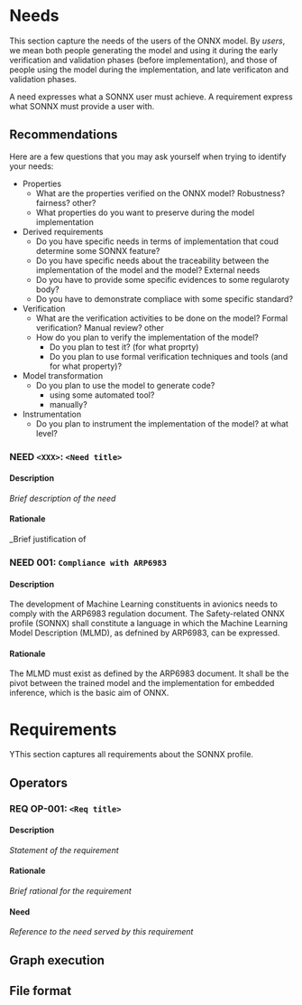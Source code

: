 

# Needs

This section capture the needs of the users of the ONNX model. By _users_, we mean both people generating the model and  using it during the early verification and validation phases (before implementation), and those of people using the model during the implementation, and late verificaton and validation phases. 

A need expresses what a SONNX user must achieve. A requirement express what SONNX must provide a user with.  

## Recommendations
Here are a few questions that you may ask yourself when trying to identify your needs:
- Properties
  - What are the properties verified on the ONNX model? Robustness? fairness? other?
  - What properties do you want to preserve during the model implementation
- Derived requirements 
  - Do you have specific needs in terms of implementation that coud determine some SONNX feature?
  - Do you have specific needs about the traceability between the implementation of the model and the model? 
External needs  
  - Do you have to provide some specific evidences to some regularoty body? 
  - Do you have to demonstrate compliace with some specific standard?
- Verification
  - What are the verification activities to be done on the model? Formal verification? Manual review? other 
  - How do you plan to verify the implementation of the model? 
    - Do you plan to test it? (for what proprty)
    - Do you plan to use formal verification techniques and tools (and for what property)?
- Model transformation
  - Do you plan to use the model to generate code?
    - using some automated tool?
    - manually?
- Instrumentation 
  - Do you plan to instrument the implementation of the model? at what level?


### NEED `<XXX>`: `<Need title>`
#### Description
_Brief description of the need_
#### Rationale 
_Brief justification of 

### NEED 001: `Compliance with ARP6983`
#### Description
The development of Machine Learning constituents in avionics needs to comply with the ARP6983 regulation document. The Safety-related ONNX profile (SONNX) shall constitute a language in which the Machine Learning Model Description (MLMD), as defnined by ARP6983, can be expressed.
#### Rationale 
The MLMD must exist as defined by the ARP6983 document. It shall be the pivot between the trained model and the implementation for embedded inference, which is the basic aim of ONNX.

# Requirements 

YThis section captures all requirements about the SONNX profile. 


## Operators

### REQ OP-001: `<Req title>`

#### Description
_Statement of the requirement_

#### Rationale 
_Brief rational for the requirement_ 

#### Need
_Reference to the need served by this requirement_

## Graph execution 


## File format


